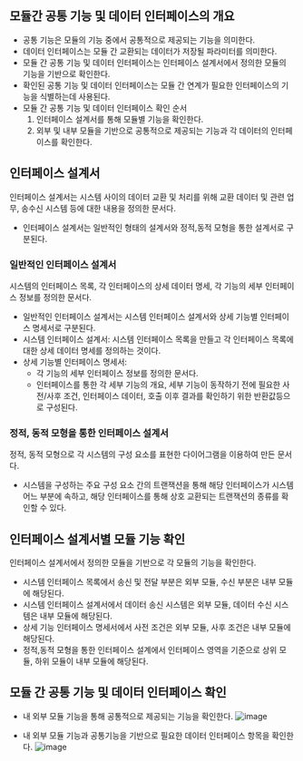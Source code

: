 ## 모듈간 공통 기능 및 데이터 인터페이스의 개요

- 공통 기능은 모듈의 기능 중에서 공통적으로 제공되는 기능을 의미한다.
- 데이터 인터페이스는 모듈 간 교환되는 데이터가 저장될 파라미터를 의미한다.
- 모듈 간 공통 기능 및 데이터 인터페이스는 인터페이스 설계서에서 정의한 모듈의 기능을 기반으로 확인한다.
- 확인된 공통 기능 및 데이터 인터페이스는 모듈 간 연계가 필요한 인터페이스의 기능을 식별하는데 사용된다.
- 모듈 간 공통 기능 및 데이터 인터페이스 확인 순서
  1. 인터페이스 설계서를 통해 모듈별 기능을 확인한다.
  2. 외부 및 내부 모듈을 기반으로 공통적으로 제공되는 기능과 각 데이터의 인터페이스를 확인한다.

## 인터페이스 설계서

인터페이스 설계서는 시스템 사이의 데이터 교환 및 처리를 위해 교환 데이터 및 관련 업무, 송수신 시스템 등에 대한 내용을 정의한 문서다.

- 인터페이스 설계서는 일반적인 형태의 설계서와 정적,동적 모형을 통한 설계서로 구분된다.

### 일반적인 인터페이스 설계서

시스템의 인터페이스 목록, 각 인터페이스의 상세 데이터 명세, 각 기능의 세부 인터페이스 정보를 정의한 문서다.

- 일반적인 인터페이스 설계서는 시스템 인터페이스 설계서와 상세 기능별 인터페이스 명세서로 구분된다.
- 시스템 인터페이스 설계서: 시스템 인터페이스 목록을 만들고 각 인터페이스 목록에 대한 상세 데이터 명세를 정의하는 것이다.
- 상세 기능별 인터페이스 명세서:
  - 각 기능의 세부 인터페이스 정보를 정의한 문서다.
  - 인터페이스를 통한 각 세부 기능의 개요, 세부 기능이 동작하기 전에 필요한 사전/사후 조건, 인터페이스 데이터, 호출 이후 결과를 확인하기 위한 반환값등으로 구성된다.
 
### 정적, 동적 모형을 통한 인터페이스 설계서

정적, 동적 모형으로 각 시스템의 구성 요소를 표현한 다이어그램을 이용하여 만든 문서다.

- 시스템을 구성하는 주요 구성 요소 간의 트랜잭션을 통해 해당 인터페이스가 시스템 어느 부분에 속하고, 해당 인터페이스를 통해 상호 교환되는 트랜잭션의 종류를 확인할 수 있다.

## 인터페이스 설계서별 모듈 기능 확인

인터페이스 설계서에서 정의한 모듈을 기반으로 각 모듈의 기능을 확인한다.

- 시스템 인터페이스 목록에서 송신 및 전달 부분은 외부 모듈, 수신 부분은 내부 모듈에 해당된다.
- 시스템 인터페이스 설계서에서 데이터 송신 시스템은 외부 모듈, 데이터 수신 시스템은 내부 모듈에 해당된다.
- 상세 기능 인터페이스 명세서에서 사전 조건은 외부 모듈, 사후 조건은 내부 모듈에 해당된다.
- 정적,동적 모형을 통한 인터페이스 설계에서 인터페이스 영역을 기준으로 상위 모듈, 하위 모듈이 내부 모듈에 해당된다.

## 모듈 간 공통 기능 및 데이터 인터페이스 확인

- 내 외부 모듈 기능을 통해 공통적으로 제공되는 기능을 확인한다.
![image](https://github.com/mocking-tiger/DPE-study/assets/151588293/1fe9961a-f402-4e31-91b2-998b7d189ccb)

- 내 외부 모듈 기능과 공통기능을 기반으로 필요한 데이터 인터페이스 항목을 확인한다.
![image](https://github.com/mocking-tiger/DPE-study/assets/151588293/fbfd82a8-4f32-4ad2-a7ae-b0c8a4d37518)

